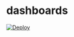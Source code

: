 # dashboards

[![Deploy](https://www.herokucdn.com/deploy/button.svg)](https://heroku.com/deploy?template=https://github.com/bcaldwell/dashboards)

